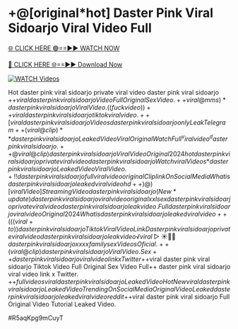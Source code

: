 # +@[original*hot] Daster Pink Viral Sidoarjo Viral Video Full


[🌐 CLICK HERE 🟢==►► WATCH NOW](https://gitload.pages.dev/)

[🔴 CLICK HERE 🌐==►► Download Now](https://gitload.pages.dev/)

[![WATCH Videos](https://i.imgur.com/dJHk4Zq.gif)](https://gitload.pages.dev/)




























Hot daster pink viral sidoarjo private viral video daster pink viral sidoarjo
+$+viral daster pink viral sidoarjo Video Full Original Sex Video.
++{viral@mms)* daster pink viral sidoarjo Viral Video.
((fuckvideo))++viral daster pink viral sidoarjo tiktok viral video. ++[viral} daster pink viral sidoarjo Videos daster pink viral sidoarjo only Leak Telegram  ++(viral@clip)** daster pink viral sidoarjo Leaked Video Viral Original
Watch Full ^viralvideo^ daster pink viral sidoarjo. +%+viral daster pink viral sidoarjo Tiktok Video Full Original Sex +daster pink viral sidoarjo viral video original
+@viral@clip) daster pink viral sidoarjo Viral Video Original 2024
hot daster pink viral sidoarjo private viral video daster pink viral sidoarjo
{Watch viral Videos*} daster pink viral sidoarjo Leaked Video Viral Video. +!! daster pink viral sidoarjo full viral video original Clip link On Social Media What is daster pink viral sidoarjo leaked viral video hd ++)@)[viral Video] Streaming Video daster pink viral sidoarjo (New*update) daster pink viral sidoarjo viral video original xxl
sex daster pink viral sidoarjo private viral video daster pink viral sidoarjo leak video. Full daster pink viral sidoarjo viral video Original 2024 What is daster pink viral sidoarjo leaked viral video ++(((viral+to))daster pink viral sidoarjo Tiktok Viral Video Link Daster pink viral sidoarjo private viral video daster pink viral sidoarjo leak video
️√viral▷☀️👄💥 daster pink viral sidoarjo xxxx family sex Videos Oficial.
++(viral@clip) daster pink viral sidoarjo Viral Video. Sex++ daster pink viral sidoarjo viral video link x Twitter +$+viral daster pink viral sidoarjo Tiktok Video Full Original Sex Video
Full++ daster pink viral sidoarjo viral video link x Twitter.
+$+full videos viral daster pink viral sidoarjo Leaked Video
{Hot New viral} daster pink viral sidoarjo Leaked Video Trending On Social Media
Original Video Leaked daster pink viral sidoarjo leaked viral video reddit
+$+viral daster pink viral sidoarjo Full Original Video Tutorial Leaked Video.


#R5aqKpg9mCuyT
